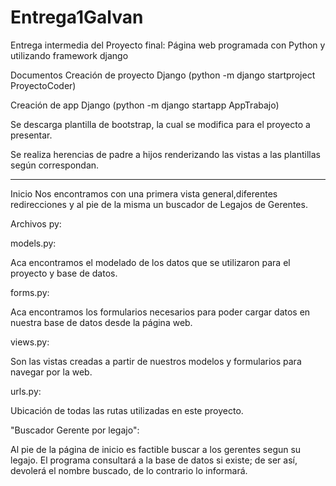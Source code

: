 # Entrega1Galvan

Entrega intermedia del Proyecto final: Página web programada con Python y utilizando framework django

Documentos
Creación de proyecto Django (python -m django startproject ProyectoCoder)

Creación de app Django (python -m django startapp AppTrabajo)

Se descarga plantilla de bootstrap, la cual se modifica para el proyecto a presentar.

Se realiza herencias de padre a hijos renderizando las vistas a las plantillas según correspondan.

-------------------------------------------------------

Inicio
Nos encontramos con una primera vista general,diferentes redirecciones y al pie de la misma un buscador de Legajos de Gerentes.

Archivos py:

models.py:

Aca encontramos el modelado de los datos que se utilizaron para el proyecto y base de datos.

forms.py:

Aca encontramos los formularios necesarios para poder cargar datos en nuestra base de datos desde la página web.

views.py:

Son las vistas creadas a partir de nuestros modelos y formularios para navegar por la web.

urls.py:

Ubicación de todas las rutas utilizadas en este proyecto.

"Buscador Gerente por legajo":

Al pie de la página de inicio es factible buscar a los gerentes segun su legajo.
El programa consultará a la base de datos si existe; de ser así, devolerá el nombre buscado, de lo contrario lo informará.
